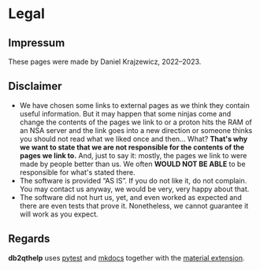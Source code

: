 Legal
=====

Impressum
---------

These pages were made by Daniel Krajzewicz, 2022&ndash;2023.


Disclaimer
----------

* We have chosen some links to external pages as we think they contain useful information. But it may happen that some ninjas come and change the contents of the pages we link to or a proton hits the RAM of an NSA server and the link goes into a new direction or someone thinks you should not read what we liked once and then… What?
  **That&apos;s why we want to state that we are not responsible for the contents of the pages we link to.**
  And, just to say it: mostly, the pages we link to were made by people better than us. We often **WOULD NOT BE ABLE** to be responsible for what&apos;s stated there.
* The software is provided “AS IS”. If you do not like it, do not complain. You may contact us anyway, we would be very, very happy about that.
* The software did not hurt us, yet, and even worked as expected and there are even tests that prove it. Nonetheless, we cannot guarantee it will work as you expect.


Regards
-------

__db2qthelp__ uses [pytest](https://pytest.org) and [mkdocs](https://www.mkdocs.org/) together with the [material extension](https://squidfunk.github.io/mkdocs-material/).


